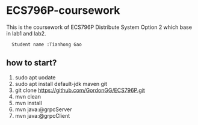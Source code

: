 # ECS796P-coursework
This is the coursework of ECS796P Distribute System Option 2 which base in lab1 and lab2.

      Student name :Tianhong Gao

## how to start?
1. sudo apt uodate 
2. sudo apt install default-jdk maven git
3. git clone https://github.com/GordonGG/ECS796P.git
4. mvn clean
5. mvn install
6. mvn java:@grpcServer
7. mvn java:@grpcClient
